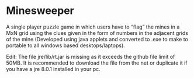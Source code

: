 # Minesweeper
A single player puzzle game in which users have to “flag” the mines in a MxN grid using the clues given in the form of numbers in the adjacent grids of the mine (Developed using java applets and converted to .exe to make to portable to all windows based desktops/laptops).


Edit: The file jre/lib/rt.jar is missing as it exceeds the github file limit of 50MB. It is recommended to download the file from the net or duplicate it if you have a jre 8.0.1 installed in your pc.
